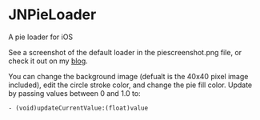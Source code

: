 JNPieLoader
===========

A pie loader for iOS

See a screenshot of the default loader in the piescreenshot.png file, or check it out on my [blog](http://nicholjs.com/post/24228867084/i-created-a-simple-pie-loader-for-ios-fork-it).

You can change the background image (defualt is the 40x40 pixel image included), edit the circle stroke color, and change the pie fill color. Update by passing values between 0 and 1.0 to:

    - (void)updateCurrentValue:(float)value